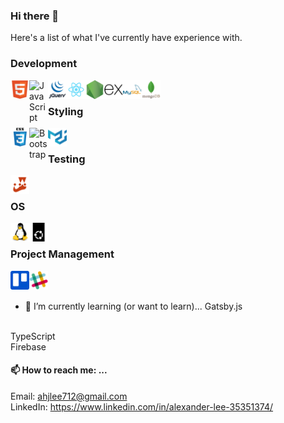 ### Hi there 👋
Here's a list of what I've currently have experience with.

### Development
<img align="left" alt="HTML5" width="30px" src = "https://raw.githubusercontent.com/devicons/devicon/master/icons/html5/html5-original.svg" />
<img align="left" alt="JavaScript" width="30px" src="https://raw.githubusercontent.com/jmnote/z-icons/master/svg/javascript.svg" />
<img align="left" alt="jQuery" width="30px" src="https://raw.githubusercontent.com/devicons/devicon/master/icons/jquery/jquery-original-wordmark.svg" />
<img align="left" alt="React" width="30px" src="https://raw.githubusercontent.com/github/explore/80688e429a7d4ef2fca1e82350fe8e3517d3494d/topics/react/react.png" />
<img align="left" alt="Node JS" width="30px" src="https://raw.githubusercontent.com/github/explore/80688e429a7d4ef2fca1e82350fe8e3517d3494d/topics/nodejs/nodejs.png" />
<img align="left" alt="Express" width="30px" src="https://github.com/devicons/devicon/blob/master/icons/express/express-original.svg" />
<img align="left" alt="MySQL" width="30px" src="https://raw.githubusercontent.com/devicons/devicon/master/icons/mysql/mysql-original-wordmark.svg" />
<img align="left" alt="MongoDB" width="30px" src="https://github.com/devicons/devicon/blob/master/icons/mongodb/mongodb-original-wordmark.svg" />
<br />

### Styling
<img align="left" alt="CSS3" width="30px" src="https://raw.githubusercontent.com/github/explore/80688e429a7d4ef2fca1e82350fe8e3517d3494d/topics/css/css.png" />
<img align="left" alt="Bootstrap" width="30px" src="https://raw.githubusercontent.com/jmnote/z-icons/master/svg/bootstrap.svg" />
<img align="left" alt="Material UI" width="30px" src="https://raw.githubusercontent.com/devicons/devicon/master/icons/materialui/materialui-original.svg" />
<br />

### Testing
<img align="left" alt="Jest" width="30px" src="https://raw.githubusercontent.com/vscode-icons/vscode-icons/master/icons/file_type_jest.svg?sanitize=true" />
<br />

### OS
<img align="left" alt="Linux" width="30px" src="https://github.com/devicons/devicon/blob/master/icons/linux/linux-original.svg" />
<img align="left" alt="Linux" width="30px" src="https://raw.githubusercontent.com/devicons/devicon/master/icons/ubuntu/ubuntu-plain.svg" />
<br />

### Project Management
<img align="left" alt="Trello" width="30px" src="https://raw.githubusercontent.com/devicons/devicon/master/icons/trello/trello-plain.svg" />
<img align="left" alt="Slack" width="30px" src="https://github.com/devicons/devicon/blob/master/icons/slack/slack-original.svg" />
<br />
<br />

- 🌱 I’m currently learning (or want to learn)...
Gatsby.js
<br />
TypeScript
<br />
Firebase

#### 📫 How to reach me: ...
Email: ahjlee712@gmail.com
<br />
LinkedIn: https://www.linkedin.com/in/alexander-lee-35351374/
<!--
**acerslee/acerslee** is a ✨ _special_ ✨ repository because its `README.md` (this file) appears on your GitHub profile.

Here are some ideas to get you started:

- 🔭 I’m currently working on ...

- 👯 I’m looking to collaborate on ...
- 🤔 I’m looking for help with ...
- 💬 Ask me about ...
- 📫 How to reach me: ...
- 😄 Pronouns: ...
- ⚡ Fun fact: ...
-->
